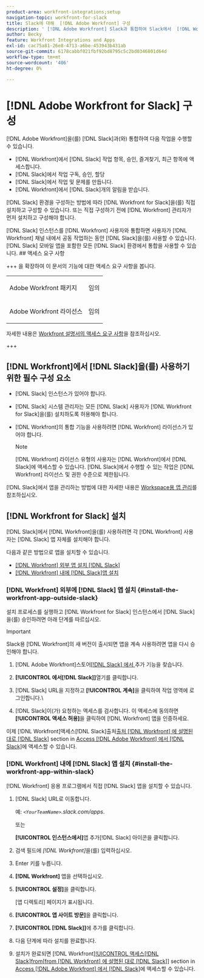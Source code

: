 ```yaml
---
product-area: workfront-integrations;setup
navigation-topic: workfront-for-slack
title: Slack에 대해  [!DNL Adobe Workfront] 구성
description: ' [!DNL Adobe Workfront] Slack과 통합하여 Slack에서  [!DNL Workfront] 작업 항목, 승인, 즐겨찾기, 최근 항목에 액세스하고 만들 수 있습니다.'
author: Becky
feature: Workfront Integrations and Apps
exl-id: cac75a81-26e8-4713-a6be-453943b431ab
source-git-commit: 6178cabbf021fbf92bd8795c5c2bd0346801d64d
workflow-type: tm+mt
source-wordcount: '406'
ht-degree: 0%

---
```


# [!DNL Adobe Workfront for Slack] 구성

[!DNL Adobe Workfront]을(를) [!DNL Slack]과(와) 통합하여 다음 작업을 수행할 수 있습니다.

* [!DNL Workfront]에서 [!DNL Slack] 작업 항목, 승인, 즐겨찾기, 최근 항목에 액세스합니다.
* [!DNL Slack]에서 작업 구독, 승인, 할당
* [!DNL Slack]에서 작업 및 문제를 만듭니다.
* [!DNL Workfront]에서 [!DNL Slack]개의 알림을 받습니다.

[!DNL Slack] 환경을 구성하는 방법에 따라 [!DNL Workfront for Slack]을(를) 직접 설치하고 구성할 수 있습니다. 또는 직접 구성하기 전에 [!DNL Workfront] 관리자가 먼저 설치하고 구성해야 합니다.

[!DNL Slack] 인스턴스를 [!DNL Workfront] 사용자와 통합하면 사용자가 [!DNL Workfront] 채널 내에서 공동 작업하는 동안 [!DNL Slack]을(를) 사용할 수 있습니다. [!DNL Slack] 모바일 앱을 포함한 모든 [!DNL Slack] 환경에서 통합을 사용할 수 있습니다. ## 액세스 요구 사항

+++ 을 확장하여 이 문서의 기능에 대한 액세스 요구 사항을 봅니다.

<table style="table-layout:auto"> 
 <col> 
 <col> 
 <tbody> 
  <tr> 
   <td role="rowheader">Adobe Workfront 패키지</td> 
   <td> <p>임의</p> </td> 
  </tr> 
  <tr> 
   <td role="rowheader">Adobe Workfront 라이선스</td> 
   <td> <p>임의</p>
  </tr> 
 </tbody> 
</table>

자세한 내용은 [Workfront 설명서의 액세스 요구 사항](/help/quicksilver/administration-and-setup/add-users/access-levels-and-object-permissions/access-level-requirements-in-documentation.md)을 참조하십시오.

+++

## [!DNL Workfront]에서 [!DNL Slack]을(를) 사용하기 위한 필수 구성 요소

* [!DNL Slack] 인스턴스가 있어야 합니다.
* [!DNL Slack] 시스템 관리자는 모든 [!DNL Slack] 사용자가 [!DNL Workfront for Slack]을(를) 설치하도록 허용해야 합니다.
* [!DNL Workfront]의 통합 기능을 사용하려면 [!DNL Workfront] 라이선스가 있어야 합니다.

  >[!NOTE]
  >
  >[!DNL Workfront] 라이선스 유형의 사용자는 [!DNL Workfront]에서 [!DNL Slack]에 액세스할 수 있습니다. [!DNL Slack]에서 수행할 수 있는 작업은 [!DNL Workfront] 라이선스 및 권한 수준으로 제한됩니다.

[!DNL Slack]에서 앱을 관리하는 방법에 대한 자세한 내용은 [Workspace용 앱 관리](https://get.slack.help/hc/en-us/articles/222386767-Manage-apps-for-your-workspace)를 참조하십시오.

## [!DNL Workfront for Slack] 설치

[!DNL Slack]에서 [!DNL Workfront]을(를) 사용하려면 각 [!DNL Workfront] 사용자는 [!DNL Slack] 앱 자체를 설치해야 합니다.

다음과 같은 방법으로 앱을 설치할 수 있습니다.

* [ [!DNL Workfront] 외부 앱 설치 [!DNL Slack]](#install-the-workfront-app-outside-slack-install-the-workfront-app-outside-slack)
* [ [!DNL Workfront]  내에  [!DNL Slack]앱 설치](#install-the-workfront-app-within-slack-install-the-workfront-app-within-slack)

### [!DNL Workfront] 외부에 [!DNL Slack] 앱 설치 {#install-the-workfront-app-outside-slack}

설치 프로세스를 실행하고 [!DNL Workfront for Slack] 인스턴스에서 [!DNL Slack]을(를) 승인하려면 아래 단계를 따르십시오.

>[!IMPORTANT]
>
>Slack용 [!DNL Workfront]의 새 버전이 출시되면 앱을 계속 사용하려면 앱을 다시 승인해야 합니다.

1. [!DNL Adobe Workfront]스토어[[!DNL Slack] 에서 ](https://workfront.slack.com/apps/A7CLAMVNW-adobe-workfront?tab=more_info) 추가 기능을 찾습니다.

1. **[!UICONTROL 에서[!DNL Slack]]**&#x200B;열기를 클릭합니다.

1. [!DNL Slack] URL을 지정하고 **[!UICONTROL 계속]**&#x200B;을 클릭하여 작업 영역에 로그인합니다.\

1. [!DNL Slack]이(가) 요청하는 액세스를 검사합니다. 이 액세스에 동의하면 **[!UICONTROL 액세스 허용]**&#x200B;을 클릭하여 [!DNL Workfront] 앱을 인증하세요.

이제 [!DNL Workfront]액세스[!DNL Slack]출처[출처 [!DNL Workfront] 에 설명된 대로  [!DNL Slack]](../../workfront-integrations-and-apps/using-workfront-with-slack/access-workfront-from-slack.md#viewing-all-available-commands) section in [Access [!DNL Adobe Workfront] 에서  [!DNL Slack]](../../workfront-integrations-and-apps/using-workfront-with-slack/access-workfront-from-slack.md)에 액세스할 수 있습니다.

### [!DNL Workfront] 내에 [!DNL Slack] 앱 설치 {#install-the-workfront-app-within-slack}

[!DNL Workfront] 응용 프로그램에서 직접 [!DNL Slack] 앱을 설치할 수 있습니다.

1. [!DNL Slack] URL로 이동합니다.

   예: *`<YourTeamName>`.slack.com/apps*.

   또는

   **[!UICONTROL 인스턴스에서]**&#x200B;앱 추가[!DNL Slack] 아이콘을 클릭합니다.

1. 검색 필드에 *[!DNL Workfront]*&#x200B;을(를) 입력하십시오.
1. Enter 키를 누릅니다.
1. **[!DNL Workfront]** 앱을 선택하십시오.
1. **[!UICONTROL 설정]**&#x200B;을 클릭합니다.

   [앱 디렉토리] 페이지가 표시됩니다.

1. **[!UICONTROL 앱 사이트 방문]**&#x200B;을 클릭합니다.
1. **[!UICONTROL [!DNL Slack]]**&#x200B;에 추가를 클릭합니다.
1. 다음 단계에 따라 설치를 완료합니다.
1. 설치가 완료되면 [!DNL Workfront][!UICONTROL 액세스[!DNL Slack]from[from [!DNL Workfront] 에 설명된 대로  [!DNL Slack]]](../../workfront-integrations-and-apps/using-workfront-with-slack/access-workfront-from-slack.md#viewing-all-available-commands) section in [Access [!DNL Adobe Workfront] 에서  [!DNL Slack]](../../workfront-integrations-and-apps/using-workfront-with-slack/access-workfront-from-slack.md)에 액세스할 수 있습니다.
